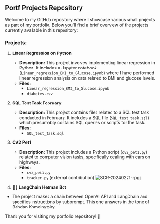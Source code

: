## Portf Projects Repository

Welcome to my GitHub repository where I showcase various small projects as part of my portfolio. Below you'll find a brief overview of the projects currently available in this repository:

### Projects:

1. **Linear Regression on Python**
   - **Description:** This project involves implementing linear regression in Python. It includes a Jupyter notebook (`Linear_regression_BMI_to_Glucose.ipynb`) where I have performed linear regression analysis on data related to BMI and glucose levels.
   - **Files:**
     - `Linear_regression_BMI_to_Glucose.ipynb`
     - `diabetes.csv`

2. **SQL Test Task February**
   - **Description:** This project contains files related to a SQL test task conducted in February. It includes a SQL file (`SQL_test_task.sql`) which presumably contains SQL queries or scripts for the task.
   - **Files:**
     - `SQL_test_task.sql`

3. **CV2 Pet1**
   - **Description:** This project includes a Python script (`cv2_pet1.py`) related to computer vision tasks, specifically dealing with cars on highways. 
   - **Files:**
     - `cv2_pet1.py`
     - `tracker.py` (external contribution)
       ![SCR-20240221-rpgj](https://github.com/valntn1/portf/assets/125474713/1438da85-ef0e-4106-a616-978b166c5149)

4. **🦜🔗 LangChain Hetman Bot**
  - The project makes a chain between OpenAI API and LangChain and specifies instructions by subprompt. This one answers in the tone of Bohdan Khmelnytsky.
   
Thank you for visiting my portfolio repository! 🚀
